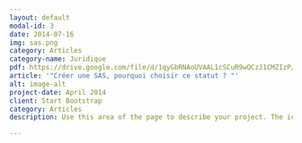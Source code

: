 ```yaml
---
layout: default
modal-id: 3
date: 2014-07-16
img: sas.png
category: Articles
category-name: Juridique
pdf: https://drive.google.com/file/d/1qyGbRNAoUVAAL1cSCuR9wQCzJ1CMZIzP/preview
article: '"Créer une SAS, pourquoi choisir ce statut ? "'
alt: image-alt
project-date: April 2014
client: Start Bootstrap
category: Articles
description: Use this area of the page to describe your project. The icon above is part of a free icon set by <a href="https://sellfy.com/p/8Q9P/jV3VZ/">Flat Icons</a>. On their website, you can download their free set with 16 icons, or you can purchase the entire set with 146 icons for only $12!

---
```

